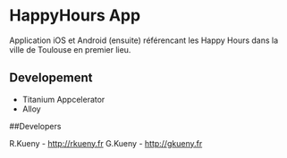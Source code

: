 HappyHours App
==============

Application iOS et Android (ensuite) référencant les Happy Hours dans la ville de Toulouse en premier lieu.

## Developement

* Titanium Appcelerator
* Alloy

##Developers

R.Kueny - http://rkueny.fr
G.Kueny - http://gkueny.fr
